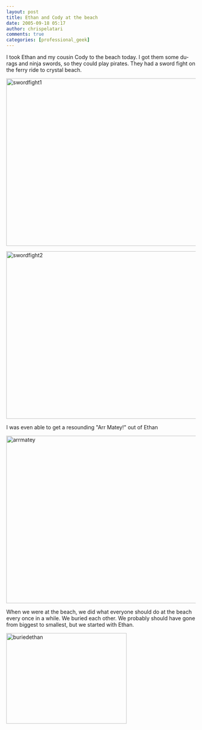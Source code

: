 ```yaml
---
layout: post
title: Ethan and Cody at the beach
date: 2005-09-18 05:17
author: chrispelatari
comments: true
categories: [professional_geek]
---
```

I took Ethan and my cousin Cody to the beach today. I got them some du-rags
and ninja swords, so they could play pirates. They had a sword fight on the
ferry ride to crystal beach.

<a href="http://chrispelatari.files.wordpress.com/2005/09/swordfight1.jpg"><img class="alignnone size-full wp-image-1181" alt="swordfight1" src="http://chrispelatari.files.wordpress.com/2005/09/swordfight1.jpg" width="593" height="444" /></a>

<a href="http://chrispelatari.files.wordpress.com/2005/09/swordfight2.jpg"><img class="alignnone size-full wp-image-1183" alt="swordfight2" src="http://chrispelatari.files.wordpress.com/2005/09/swordfight2.jpg" width="593" height="444" /></a>

I was even able to get a resounding "Arr Matey!" out of Ethan

<a href="http://chrispelatari.files.wordpress.com/2005/09/arrmatey.jpg"><img class="alignnone size-full wp-image-1184" alt="arrmatey" src="http://chrispelatari.files.wordpress.com/2005/09/arrmatey.jpg" width="593" height="444" /></a>

When we were at the beach, we did what everyone should do at the beach every
once in a while. We buried each other. We probably should have gone from biggest
to smallest, but we started with Ethan.

<a href="http://chrispelatari.files.wordpress.com/2005/09/buriedethan.jpg"><img class="alignnone size-full wp-image-1185" alt="buriedethan" src="http://chrispelatari.files.wordpress.com/2005/09/buriedethan.jpg" width="320" height="240" /></a>
